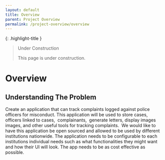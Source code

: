 ```yaml
---
layout: default
title: Overview
parent: Project Overview
permalink: /project-overview/overview
---
```


{: .highlight-title }
> Under Construction
>
> This page is under construction.

# Overview

## Understanding The Problem

Create an application that can track complaints logged against police officers for misconduct. This application will be used to store cases, officers linked to cases,  complainants,  generate letters, display images images, and other useful tools for tracking complaints.  We would like to have this application be open sourced and allowed to be used by different institutions nationwide. The application needs to be configurable to each institutions individual needs such as what functionalities they might want and how their UI will look. The app needs to be as cost effective as possible.